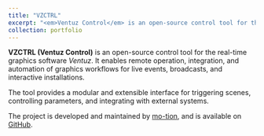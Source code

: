 ```yaml
---
title: "VZCTRL"
excerpt: "<em>Ventuz Control</em> is an open-source control tool for the real-time graphics software Ventuz.<br/><br /><a href='https://vzctrl.geyser.at/' target='_blank'><img src='/images/portfolio/vzctrl.png'>"
collection: portfolio
---
```


**VZCTRL (Ventuz Control)** is an open-source control tool for the real-time graphics software *Ventuz*. It enables remote operation, integration, and automation of graphics workflows for live events, broadcasts, and interactive installations.

The tool provides a modular and extensible interface for triggering scenes, controlling parameters, and integrating with external systems.

The project is developed and maintained by [mo-tion](https://mo-tion.geyser.at), and is available on [GitHub](https://github.com/mo-tion-interactive/VZCTRL).